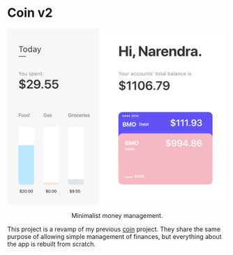 # Coin v2

<p align='center'>
  <img src="./images/cover.png" alt="coin app dashboard" width="600" />
</p>

<p align='center'>Minimalist money management.</p>

This project is a revamp of my previous [coin](https://github.com/narendrasss/coin) project. They share the same purpose of allowing simple management of finances, but everything about the app is rebuilt from scratch.
